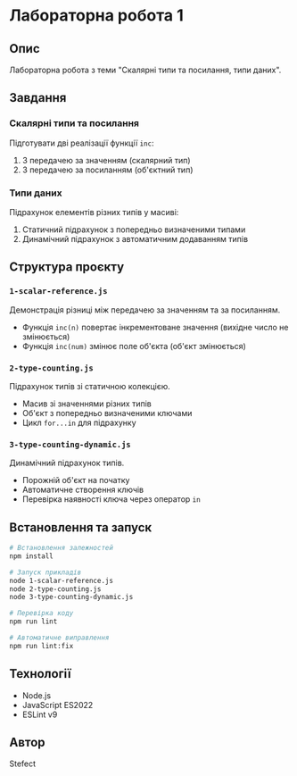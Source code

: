 # Лабораторна робота 1

## Опис
Лабораторна робота з теми "Скалярні типи та посилання, типи даних".

## Завдання

### Скалярні типи та посилання
Підготувати дві реалізації функції `inc`:
1. З передачею за значенням (скалярний тип)
2. З передачею за посиланням (об'єктний тип)

### Типи даних
Підрахунок елементів різних типів у масиві:
1. Статичний підрахунок з попередньо визначеними типами
2. Динамічний підрахунок з автоматичним додаванням типів

## Структура проєкту

### `1-scalar-reference.js`
Демонстрація різниці між передачею за значенням та за посиланням.
- Функція `inc(n)` повертає інкрементоване значення (вихідне число не змінюється)
- Функція `inc(num)` змінює поле об'єкта (об'єкт змінюється)

### `2-type-counting.js`
Підрахунок типів зі статичною колекцією.
- Масив зі значеннями різних типів
- Об'єкт з попередньо визначеними ключами
- Цикл `for...in` для підрахунку

### `3-type-counting-dynamic.js`
Динамічний підрахунок типів.
- Порожній об'єкт на початку
- Автоматичне створення ключів
- Перевірка наявності ключа через оператор `in`

## Встановлення та запуск

```bash
# Встановлення залежностей
npm install

# Запуск прикладів
node 1-scalar-reference.js
node 2-type-counting.js
node 3-type-counting-dynamic.js

# Перевірка коду
npm run lint

# Автоматичне виправлення
npm run lint:fix
```

## Технології
- Node.js
- JavaScript ES2022
- ESLint v9

## Автор
Stefect
